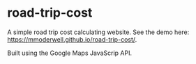 # road-trip-cost
A simple road trip cost calculating website.
See the demo here: https://mmoderwell.github.io/road-trip-cost/.

Built using the Google Maps JavaScrip API.
